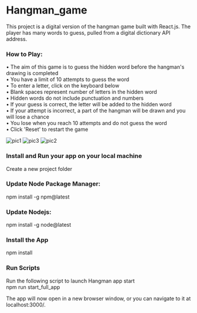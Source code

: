 # Hangman_game
This project is a digital version of the hangman game built with React.js. The player has many words to guess, pulled from a digital dictionary API address.
<br>

### How to Play:

• The aim of this game is to guess the hidden word before the hangman's drawing is completed <br>
• You have a limit of 10 attempts to guess the word<br>
• To enter a letter, click on the keyboard below<br>
• Blank spaces represent number of letters in the hidden word<br>
• Hidden words do not include punctuation and numbers<br>
• If your guess is correct, the letter will be added to the hidden word <br>
• If your attempt is incorrect, a part of the hangman will be drawn and you will lose a chance<br>
• You lose when you reach 10 attempts and do not guess the word<br>
• Click 'Reset' to restart the game<br>

![pic1](https://user-images.githubusercontent.com/108157135/218571002-d9fcb967-72da-4bf0-bd97-57310928cef0.png)
![pic3](https://user-images.githubusercontent.com/108157135/218571031-79bbbed6-6d3c-401c-9ce3-bfb81e0b0036.png)
![pic2](https://user-images.githubusercontent.com/108157135/218571052-24e99e95-48a8-45bd-82c9-1b04c91b730d.png)


### Install and Run your app on your local machine
Create a new project folder

### Update Node Package Manager:<br>
npm install -g npm@latest

### Update Nodejs:<br>
npm install -g node@latest

### Install the App<br>
npm install 

### Run Scripts
Run the following script to launch Hangman app start<br>
npm run start_full_app 


The app will now open in a new browser window, or you can navigate to it at localhost:3000/.

